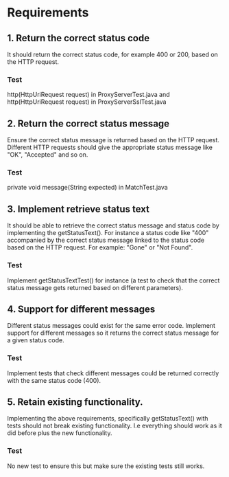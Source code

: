 
# Requirements

## 1. Return the correct status code

It should return the correct status code, for example 400 or 200, based on the HTTP request.

### Test

http(HttpUriRequest request) in ProxyServerTest.java and http(HttpUriRequest request) in ProxyServerSslTest.java

## 2. Return the correct status message

Ensure the correct status message is returned based on the HTTP request. Different HTTP requests should give the appropriate status message like "OK", "Accepted" and so on.

### Test

private void message(String expected) in MatchTest.java


## 3. Implement retrieve status text

It should be able to retrieve the correct status message and status code by implementing the getStatusText(). For instance a status code like "400" accompanied by the correct status message linked to the status code based on the HTTP request. For example: "Gone" or "Not Found".

### Test

Implement getStatusTextTest() for instance (a test to check that the correct status message gets returned based on different parameters).

## 4. Support for different messages

Different status messages could exist for the same error code. Implement support for different messages so it returns the correct status message for a given status code.

### Test

Implement tests that check different messages could be returned correctly with the same status code (400).

## 5. Retain existing functionality.

Implementing the above requirements, specifically getStatusText() with tests should not break existing functionality. I.e everything should work as it did before plus the new functionality.

### Test

No new test to ensure this but make sure the existing tests still works.
